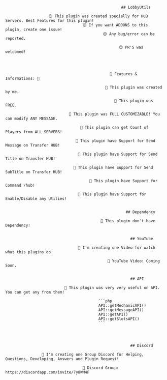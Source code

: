                                                        ## LobbyUtils

                       😊 This plugin was created specially for HUB Servers. Best Features for this plugin!
                                      😊 If you want ADDONS to this plugin, create one issue!
                                               😊 Any bug/error can be reported. 

                                                      😊 PR'S was welcomed!


 
 
                                                  🌟 Features & Informations: 🌟

                                                🧦 This plugin was created by me.

                                                    🧦 This plugin was FREE.

                                🧦 This plugin was FULL CUSTOMIZABLE! You can modify ANY MESSAGE.

                                     🧦 This plugin can get Count of Players from ALL SERVERS!

                                   🧦 This plugin have Support for Send Message on Transfer HUB!
                                   
                                    🧦 This plugin have Support for Send Title on Transfer HUB!
                                    
                                  🧦 This plugin have Support for Send SubTitle on Transfer HUB!
                                  
                                         🧦 This plugin have Support for Command /hub!
                                         
                                    🧦 This plugin have Support for Enable/Disable any Utilies!


                                                         ## Dependency

                                              🎉 This plugin don't have Dependency!


                                                           ## YouTube

                                    🎉 I'm creating one Video for watch what this plugins do.

                                                 🎉 YouTube Video: Coming Soon.
                                                 
                                                 
                                                           ## API

                              🎉 This plugin was very very useful on API. You can get any from them!

                                             ```php
                                             API::getMechanicAPI()
                                             API::getMessageAPI()
                                             API::getAPI()
                                             API::getSlotsAPI()
                                             ```




                                                           ## Discord
                                                           
                    🎉 I'm creating one Group Discord for Helping, Questions, Developing, Answers and Plugin Request!

                                      🎉 Discord Group: https://discordapp.com/invite/7y8WM4F

